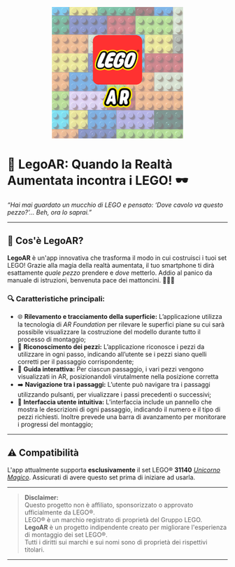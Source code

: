 <p align="center">
  <img src="https://github.com/gisolfi02/LegoAR/blob/master/Assets/Logo.png" style="width:300px">
</p>


# 🧱 **LegoAR: Quando la Realtà Aumentata incontra i LEGO!** 🕶️  
*“Hai mai guardato un mucchio di LEGO e pensato: *‘Dove cavolo va questo pezzo?’*… Beh, ora lo saprai.”*  

---

## 🚀 **Cos'è LegoAR?**  
**LegoAR** è un'app innovativa che trasforma il modo in cui costruisci i tuoi set LEGO! Grazie alla magia della realtà aumentata, il tuo smartphone ti dirà esattamente *quale pezzo* prendere e *dove* metterlo. Addio al panico da manuale di istruzioni, benvenuta pace dei mattoncini. 🧘‍♂️✨

### 🔍 **Caratteristiche principali:**  
- 🌐 **Rilevamento e tracciamento della superficie:** L’applicazione utilizza la tecnologia di *AR Foundation* per rilevare le superfici piane su
cui sarà possibile visualizzare la costruzione del modello durante tutto il processo di montaggio;
- 🔗 **Riconoscimento dei pezzi:** L’applicazione riconosce i pezzi da utilizzare in ogni passo, indicando all’utente se i pezzi siano quelli corretti
per il passaggio corrispondente;
- 🧩 **Guida interattiva:** Per ciascun passaggio, i vari pezzi vengono visualizzati in AR, posizionandoli virutalmente nella posizione corretta  
- ➡️ **Navigazione tra i passaggi:** L’utente può navigare tra i passaggi
utilizzando pulsanti, per viualizzare i passi precedenti o successivi;  
- 📱 **Interfaccia utente intuitiva:** L’interfaccia include un pannello che
mostra le descrizioni di ogni passaggio, indicando il numero e il tipo
di pezzi richiesti. Inoltre prevede una barra di avanzamento per monitorare i progressi del montaggio;  

---

## ⚠️ **Compatibilità**
L'app attualmente supporta **esclusivamente** il set LEGO® **31140** [*Unicorno Magico*](https://www.lego.com/it-it/product/magical-unicorn-31140). Assicurati di avere questo set prima di iniziare ad usarla.

---

> **Disclaimer:**  
> Questo progetto non è affiliato, sponsorizzato o approvato ufficialmente da LEGO®.  
> LEGO® è un marchio registrato di proprietà del Gruppo LEGO.  
> **LegoAR** è un progetto indipendente creato per migliorare l'esperienza di montaggio dei set LEGO®.  
> Tutti i diritti sui marchi e sui nomi sono di proprietà dei rispettivi titolari.

---

